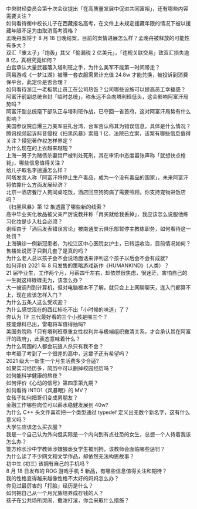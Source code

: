 中央财经委员会第十次会议提出「在高质量发展中促进共同富裕」，还有哪些内容需要关注？  
如何看待衡中校长儿子在西藏报名高考，在文件上未规定援藏年限的情况下被以援藏年限不足为由取消高考资格？  
孟晚舟案将于 8 月 18 日晚结案，目前的案情进展怎么样？孟晚舟被释放的可能性有多大？  
双汇「废太子」「炮轰」其父「偷漏税 2 亿美元」，「违规关联交易」致双汇损失逾 8 亿，真相究竟如何？  
白宫承认大量武器落入塔利班之手，为什么美军不能第一时间带走？  
网易游戏《一梦江湖》被曝一套衣服需累计充值 24.8w 才能兑换，被投诉到消费保平台，此定价是否合理？  
如何看待浙江一老板禁止员工在公司热饭？公司哪些设施可以提高员工幸福感？  
阿富汗前副总统自封「临时总统」，称永远不会向塔利班低头，这会影响阿富汗局势吗？  
阿富汗副总统麾下部队正与塔利班作战，已夺回一省首府，这对阿富汗局势有什么影响？  
美国参议院自爆三万美军驻扎台湾，台军否认称其为错误信息，具体是什么情况？  
腾讯视频起诉抖音侵权《扫黑风暴》索赔 1 亿，法院已立案，该案有哪些信息值得关注？侵犯著作权怎样界定？  
为什么现在的上衣越来越短？  
上海一男子为赌债杀妻焚尸被判处死刑，其在审讯中态度嚣张声称「就想快点枪毙」，哪些信息值得关注？  
给儿子取名李逍遥怎么样？  
阿塔发言人称「阿富汗将停止生产毒品，成为一个没有毒品的国家」，未来阿富汗将依靠什么方面发展经济？  
北京一酒店餐厅人狗同桌吃饭，酒店回应狗狗病了需要照顾。你支持宠物进饭店吗？  
《扫黑风暴》第 12 集透露了哪些新的线索？  
高中毕业买化妆品被父亲严厉说教并称「再买就给我丢掉」，我应该怎么说服他练习化妆是步入社会必须？  
谢晖由于「酒后发表错误言论」被南通支云俱乐部暂停主教练职务，如何看待这一处罚？  
上海确诊一例新冠患者，为松江区中心医院女护士，已转运收治，目前情况如何？  
售楼处说房子只剩几套了是真的吗？  
为什么老人总以孩子会不会说场面话来评判这个孩子以后会不会有成就?  
如何评价 2021 年 8 月发售的策略游戏新作《HUMANKIND》（人类）？  
21 届毕业生，工作两个月，月薪四千左右，却依然很焦虑，很迷茫，害怕自己的一生就这样碌碌无为，该怎么办？  
大一被调剂到计算机，但对电脑根本不了解，就只会上上网聊聊天，连入门都算不上，现在应该怎样入门？  
为什么五条人这么受欢迎？  
为什么感觉现在的西红柿吃不出「小时候的味道」了？  
你认为 TF 三代最好看的三个小孩是哪三个？  
技能爆料已出，雷电将军值得抽吗?  
美国务院称「只有塔利班尊重女性权利并与极端组织撇清关系，才会承认其在阿富汗的政府」，此表态意味着什么？  
为什么周围的人都会玩狼人杀只有我不会？  
中考砸了考到了一个很差的高中，这辈子还有希望吗？  
2021 级大一新生一个月生活费多少合适?  
如果实习经历多，简历中可以删掉校园经历吗？  
如何能科学健康的熬夜？  
如何评价《心动的信号》第四季第九期？  
如何看待 INTO1《风暴眼》的 MV？  
女孩子如何把哥们变成男朋友？  
金融工作哪些岗位可以薪水稳健发展到 40w?  
为什么 C++ 头文件喜欢把一个类型通过 typedef 定义出无数个新名字，这有什么意义吗？  
大学生应该怎么买衣服？  
我是一个自己认为外向但实际是一个内向到有点社恐的女生，总想一个人待着我该怎么办？  
警方称长沙中学教师涉嫌猥亵女学生被刑拘，该教师会面临哪些惩罚？  
为什么读了不少网文和文学作品，却依然无法构思故事？  
初中生 (初三) 该拥有自己的手机吗？  
8 月 18 日发布的 ROG 游戏手机 5 新品，有哪些信息值得关注和期待？  
我的性格变得越来越像性格不太好的妈妈怎么办？  
你见过最厉害的「打脸」经历是什么？  
如何把自己从一个月光族培养成存钱的人？  
孩子在公共场所哭闹、撒泼打滚，你会采取什么措施？  
